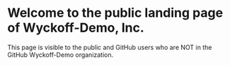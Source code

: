 # Welcome to the public landing page of Wyckoff-Demo, Inc.

This page is visible to the public and GitHub users who are NOT in the GitHub Wyckoff-Demo organization.
